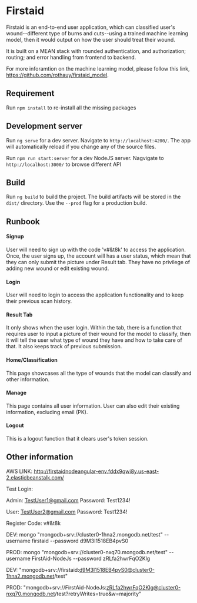 # Firstaid

Firstaid is an end-to-end user application, which can classified user's wound--different type of burns and cuts--using a trained machine learning model, then it would output on how the user should treat their wound. 

It is built on a MEAN stack with rounded authentication, and authorization; routing; and error handling from frontend to backend.

For more inforamtion on the machine learning model, please follow this link, https://github.com/rothauy/firstaid_model.

## Requirement

Run `npm install` to re-install all the missing packages

## Development server

Run `ng serve` for a dev server. Navigate to `http://localhost:4200/`. The app will automatically reload if you change any of the source files.

Run `npm run start:server` for a dev NodeJS server. Nagvigate to `http://localhost:3000/` to browse different API

## Build

Run `ng build` to build the project. The build artifacts will be stored in the `dist/` directory. Use the `--prod` flag for a production build.

## Runbook
#### Signup

User will need to sign up with the code 'v#&t8k' to access the application. Once, the user signs up, the account will has a user status, which mean that they can only submit the picture under Result tab. They have no privilege of adding new wound or edit existing wound. 

#### Login

User will need to login to access the application functionality and to keep their previous scan history. 

#### Result Tab

It only shows when the user login. Within the tab, there is a function that requires user to input a picture of their wound for the model to classify, then it will tell the user what type of wound they have and how to take care of that. It also keeps track of previous submission. 

#### Home/Classification

This page showcases all the type of wounds that the model can classify and other information. 

#### Manage

This page contains all user information. User can also edit their existing information, excluding email (PK). 

#### Logout

This is a logout function that it clears user's token session.

## Other information

AWS LINK: http://firstaidnodeangular-env.fddx9qwi8y.us-east-2.elasticbeanstalk.com/

Test Login:

Admin: TestUser1@gmail.com Password: Test1234!

User: TestUser2@gmail.com Password: Test1234!

Register Code: v#&t8k

DEV:  mongo "mongodb+srv://cluster0-1hna2.mongodb.net/test"  --username firstaid --password d9M3I1518EB4pvS0

PROD: mongo "mongodb+srv://cluster0-nxq70.mongodb.net/test" --username FirstAid-NodeJs --password zRLfa2hwrFqO2Klg

DEV: "mongodb+srv://firstaid:d9M3I1518EB4pvS0@cluster0-1hna2.mongodb.net/test"

PROD: "mongodb+srv://FirstAid-NodeJs:zRLfa2hwrFqO2Klg@cluster0-nxq70.mongodb.net/test?retryWrites=true&w=majority"
